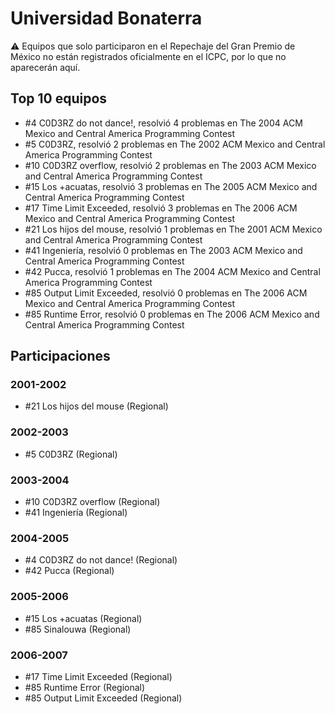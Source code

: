 # Universidad Bonaterra

:warning: Equipos que solo participaron en el Repechaje del Gran Premio de México no están registrados oficialmente en el ICPC, por lo que no aparecerán aquí.

## Top 10 equipos

- #4 C0D3RZ do not dance!, resolvió 4 problemas en The 2004 ACM Mexico and Central America Programming Contest
- #5 C0D3RZ, resolvió 2 problemas en The 2002 ACM Mexico and Central America Programming Contest
- #10 C0D3RZ overflow, resolvió 2 problemas en The 2003 ACM Mexico and Central America Programming Contest
- #15 Los +acuatas, resolvió 3 problemas en The 2005 ACM Mexico and Central America Programming Contest
- #17 Time Limit Exceeded, resolvió 3 problemas en The 2006 ACM Mexico and Central America Programming Contest
- #21 Los hijos del mouse, resolvió 1 problemas en The 2001 ACM Mexico and Central America Programming Contest
- #41 Ingeniería, resolvió 0 problemas en The 2003 ACM Mexico and Central America Programming Contest
- #42 Pucca, resolvió 1 problemas en The 2004 ACM Mexico and Central America Programming Contest
- #85 Output Limit Exceeded, resolvió 0 problemas en The 2006 ACM Mexico and Central America Programming Contest
- #85 Runtime Error, resolvió 0 problemas en The 2006 ACM Mexico and Central America Programming Contest

## Participaciones

### 2001-2002

- #21 Los hijos del mouse (Regional)

### 2002-2003

- #5 C0D3RZ (Regional)

### 2003-2004

- #10 C0D3RZ overflow (Regional)
- #41 Ingeniería (Regional)

### 2004-2005

- #4 C0D3RZ do not dance! (Regional)
- #42 Pucca (Regional)

### 2005-2006

- #15 Los +acuatas (Regional)
- #85 Sinalouwa (Regional)

### 2006-2007

- #17 Time Limit Exceeded (Regional)
- #85 Runtime Error (Regional)
- #85 Output Limit Exceeded (Regional)



